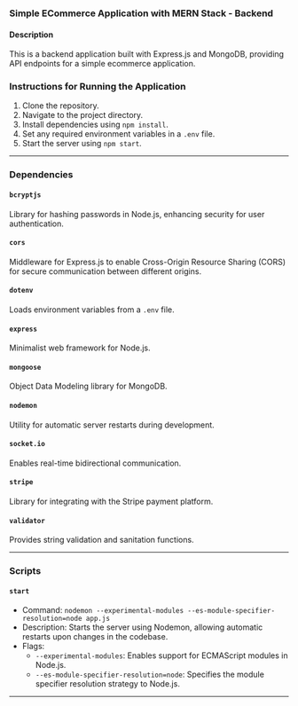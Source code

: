 ### Simple ECommerce Application with MERN Stack - Backend

#### Description
This is a backend application built with Express.js and MongoDB, providing API endpoints for a simple ecommerce application.

### Instructions for Running the Application

1. Clone the repository.
2. Navigate to the project directory.
3. Install dependencies using `npm install`.
4. Set any required environment variables in a `.env` file.
5. Start the server using `npm start`.

---

### Dependencies

#### `bcryptjs`
Library for hashing passwords in Node.js, enhancing security for user authentication.

#### `cors`
Middleware for Express.js to enable Cross-Origin Resource Sharing (CORS) for secure communication between different origins.

#### `dotenv`
Loads environment variables from a `.env` file.

#### `express`
Minimalist web framework for Node.js.

#### `mongoose`
Object Data Modeling library for MongoDB.

#### `nodemon`
Utility for automatic server restarts during development.

#### `socket.io`
Enables real-time bidirectional communication.

#### `stripe`
Library for integrating with the Stripe payment platform.

#### `validator`
Provides string validation and sanitation functions.

---

### Scripts

#### `start`
- Command: `nodemon --experimental-modules --es-module-specifier-resolution=node app.js`
- Description: Starts the server using Nodemon, allowing automatic restarts upon changes in the codebase.
- Flags:
  - `--experimental-modules`: Enables support for ECMAScript modules in Node.js.
  - `--es-module-specifier-resolution=node`: Specifies the module specifier resolution strategy to Node.js.

---